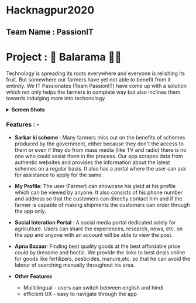 # Hacknagpur2020
## Team Name : PassionIT

# Project : 💪 Balarama 👩‍🌾

Technology is spreading its roots everywhere and everyone is relishing its fruit. But somewhere our farmers have yet not able to benefit from it entirely.
We IT Passionates (Team PassionIT) have come up with a solution which not only helps the farmers in complete way but also inclines them towards indulging more into techonology.

<details><summary><strong>Screen Shots</strong></summary>
  
![1](https://github.com/hareshnayak/Hacknagpur2020/blob/readme_patch/screen%20shots/IMG-20201228-WA0003.jpg)

![2](https://github.com/hareshnayak/Hacknagpur2020/blob/readme_patch/screen%20shots/IMG-20201228-WA0004.jpg)

![3](https://github.com/hareshnayak/Hacknagpur2020/blob/readme_patch/screen%20shots/IMG-20201228-WA0005.jpg)

![4](https://github.com/hareshnayak/Hacknagpur2020/blob/readme_patch/screen%20shots/IMG-20201228-WA0006.jpg)
</details>

### Features : -

- **Sarkar ki scheme** : Many farmers miss out on the benefits of schemes produced by the government, either because they don't the access to them or even if they do from mass media (like TV and radio) there is no one who could assist them in the process. 
Our app scrapes data from authentic websites and provides the information about the latest schemes on a regular basis. It also has a portal where the user can ask for assistance to apply for the same.

- **My Profile**: The user (Farmer) can showcase his yield at his profile which can be viewed by anyone. It also consists of his phone number and address so that the customers can directly contact him and if the farmer is capable of making shipments the customers can order through the app only.

- **Social Interation Portal** : A social media portal dedicated solely for agriculture. Users can share the experiences, research, news, etc. on the app and anyone with an account will be able to view the post.

- **Apna Bazaar**: Finding best quality goods at the best affordable price could by tiresome and hectic. We provide the links to best deals online for goods like fertilizers, pesticides, manure,etc. so that he can avoid the labour of searching manually throughout his area.

- **Other Features**
    - Muiltilingual - users can switch between english and hindi
    - efficient UX - easy to navigate through the app
